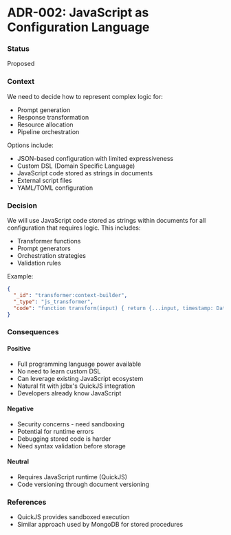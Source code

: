 # ADR-002: JavaScript as Configuration Language

### Status
Proposed

### Context
We need to decide how to represent complex logic for:
- Prompt generation
- Response transformation
- Resource allocation
- Pipeline orchestration

Options include:
- JSON-based configuration with limited expressiveness
- Custom DSL (Domain Specific Language)
- JavaScript code stored as strings in documents
- External script files
- YAML/TOML configuration

### Decision
We will use JavaScript code stored as strings within documents for all configuration that requires logic. This includes:
- Transformer functions
- Prompt generators
- Orchestration strategies
- Validation rules

Example:
```json
{
  "_id": "transformer:context-builder",
  "_type": "js_transformer",
  "code": "function transform(input) { return {...input, timestamp: Date.now()}; }"
}
```

### Consequences

#### Positive
- Full programming language power available
- No need to learn custom DSL
- Can leverage existing JavaScript ecosystem
- Natural fit with jdbx's QuickJS integration
- Developers already know JavaScript

#### Negative
- Security concerns - need sandboxing
- Potential for runtime errors
- Debugging stored code is harder
- Need syntax validation before storage

#### Neutral
- Requires JavaScript runtime (QuickJS)
- Code versioning through document versioning

### References
- QuickJS provides sandboxed execution
- Similar approach used by MongoDB for stored procedures